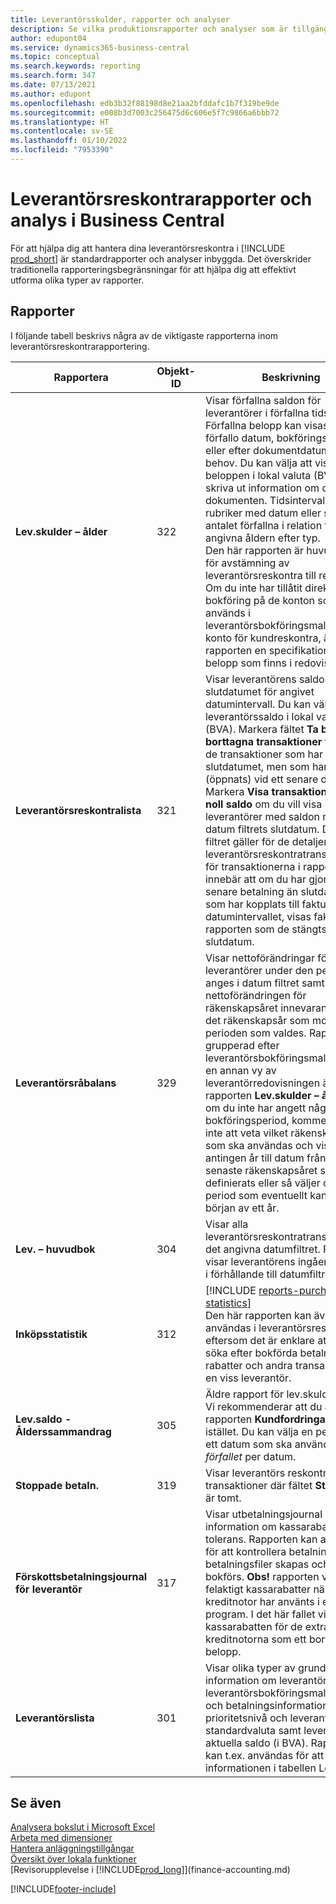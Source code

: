 ```yaml
---
title: Leverantörsskulder, rapporter och analyser
description: Se vilka produktionsrapporter och analyser som är tillgängliga i standardversionen av Business Central så att du kan hålla reda på dina leverantörsreskontra.
author: edupont04
ms.service: dynamics365-business-central
ms.topic: conceptual
ms.search.keywords: reporting
ms.search.form: 347
ms.date: 07/13/2021
ms.author: edupont
ms.openlocfilehash: edb3b32f88198d8e21aa2bfddafc1b7f319be9de
ms.sourcegitcommit: e008b3d7003c256475d6c606e5f7c9866a6bbb72
ms.translationtype: HT
ms.contentlocale: sv-SE
ms.lasthandoff: 01/10/2022
ms.locfileid: "7953390"
---
```

# <a name="accounts-payable-reports-and-analytics-in-business-central"></a>Leverantörsreskontrarapporter och analys i Business Central

För att hjälpa dig att hantera dina leverantörsreskontra i [!INCLUDE [prod_short](includes/prod_short.md)] är standardrapporter och analyser inbyggda. Det överskrider traditionella rapporteringsbegränsningar för att hjälpa dig att effektivt utforma olika typer av rapporter.  

## <a name="reports"></a>Rapporter

I följande tabell beskrivs några av de viktigaste rapporterna inom leverantörsreskontrarapportering.

| Rapportera | Objekt-ID | Beskrivning |
|--|--|--|
| **Lev.skulder – ålder** | 322|Visar förfallna saldon för leverantörer i förfallna tidsintervall. Förfallna belopp kan visas som förfallo datum, bokföringsdatum eller efter dokumentdatum efter behov. Du kan välja att visa beloppen i lokal valuta (BVA) och skriva ut information om de förfallna dokumenten. Tidsintervallen kan ha rubriker med datum eller så är antalet förfallna i relation till den angivna åldern efter typ.<br>Den här rapporten är huvudrapport för avstämning av leverantörsreskontra till redovisning. Om du inte har tillåtit direkt bokföring på de konton som används i leverantörsbokföringsmallen för konto för kundreskontra, är den här rapporten en specifikation av de belopp som finns i redovisningen.|
| **Leverantörsreskontralista** | 321 | Visar leverantörens saldo per slutdatumet för angivet datumintervall. Du kan välja att visa leverantörssaldo i lokal valuta (BVA). Markera fältet **Ta bort borttagna transaktioner** för att visa de transaktioner som har stängts av slutdatumet, men som har avslutats (öppnats) vid ett senare datum. Markera **Visa transaktioner med noll saldo** om du vill visa leverantörer med saldon noll på datum filtrets slutdatum. Datum filtret gäller för de detaljerade leverantörsreskontratransaktionerna för transaktionerna i rapporten. Det innebär att om du har gjort en senare betalning än slutdatumet som har kopplats till fakturor inom datumintervallet, visas fakturorna i rapporten som de stängts av per slutdatum. |
| **Leverantörsråbalans** | 329 | Visar nettoförändringar för leverantörer under den period som anges i datum filtret samt nettoförändringen för räkenskapsåret innevarande år för det räkenskapsår som motsvarar perioden som valdes. Rapporten är grupperad efter leverantörsbokföringsmallar och ger en annan vy av leverantörredovisningen än rapporten **Lev.skulder – ålder**. **Obs!** om du inte har angett någon bokföringsperiod, kommer systemet inte att veta vilket räkenskapsår som ska användas och visar antingen år till datum från det senaste räkenskapsåret som definierats eller så väljer du den period som eventuellt kan vara från början av ett år.|
| **Lev. – huvudbok** | 304 | Visar alla leverantörsreskontratransaktioner i det angivna datumfiltret. Rapporten visar leverantörens ingående saldon i förhållande till datumfiltret. |
| **Inköpsstatistik** |312 |[!INCLUDE [reports-purchase-statistics](includes/reports-purchase-statistics.md)]<br>Den här rapporten kan även användas i leverantörsreskontra eftersom det är enklare att snabbt söka efter bokförda betalningar, rabatter och andra transaktioner för en viss leverantör.|
|**Lev.saldo - Ålderssammandrag**|305| Äldre rapport för lev.skulder - ålder. Vi rekommenderar att du använder rapporten **Kundfordringar - ålder** istället. Du kan välja en period och ett datum som ska användas som *förfallet* per datum.|
|**Stoppade betaln.**|319|Visar leverantörs reskontra transaktioner där fältet **Stoppad** inte är tomt.|
|**Förskottsbetalningsjournal för leverantör**|317|Visar utbetalningsjournal med information om kassarabatt och tolerans. Rapporten kan användas för att kontrollera betalningar innan betalningsfiler skapas och journalen bokförs. **Obs!** rapporten visar felaktigt kassarabatter när flera kreditnotor har använts i ett program. I det här fallet visas kassarabatten för de extra kreditnotorna som ett borttaget belopp.|
|**Leverantörslista**|301|Visar olika typer av grundläggande information om leverantören, såsom leverantörsbokföringsmall, rabatt- och betalningsinformation, prioritetsnivå och leverantörens standardvaluta samt leverantörens aktuella saldo (i BVA). Rapporten kan t.ex. användas för att underhålla informationen i tabellen Leverantör.|

## <a name="see-also"></a>Se även

[Analysera bokslut i Microsoft Excel](finance-analyze-excel.md)  
[Arbeta med dimensioner](finance-dimensions.md)  
[Hantera anläggningstillgångar](fa-manage.md)  
[Översikt över lokala funktioner](about-localization.md)  
[Revisorupplevelse i [!INCLUDE[prod_long](includes/prod_long.md)]](finance-accounting.md)  


[!INCLUDE[footer-include](includes/footer-banner.md)]
